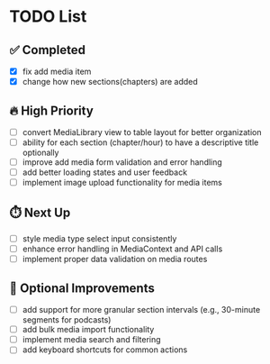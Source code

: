# TODO List

## ✅ Completed
- [x] fix add media item
- [x] change how new sections(chapters) are added

## 🔥 High Priority
- [ ] convert MediaLibrary view to table layout for better organization
- [ ] ability for each section (chapter/hour) to have a descriptive title optionally
- [ ] improve add media form validation and error handling
- [ ] add better loading states and user feedback
- [ ] implement image upload functionality for media items

## ⏱️ Next Up
- [ ] style media type select input consistently
- [ ] enhance error handling in MediaContext and API calls
- [ ] implement proper data validation on media routes

## 🎯 Optional Improvements
- [ ] add support for more granular section intervals (e.g., 30-minute segments for podcasts)
- [ ] add bulk media import functionality
- [ ] implement media search and filtering
- [ ] add keyboard shortcuts for common actions